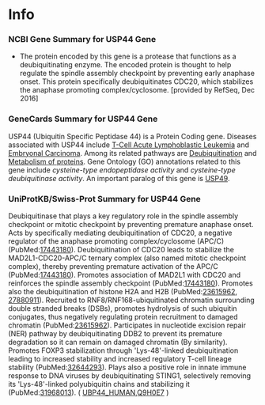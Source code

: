 # Info
### NCBI Gene Summary for USP44 Gene

[](https://www.ncbi.nlm.nih.gov/gene/84101)

- The protein encoded by this gene is a protease that functions as a deubiquitinating enzyme. The encoded protein is thought to help regulate the spindle assembly checkpoint by preventing early anaphase onset. This protein specifically deubiquitinates CDC20, which stabilizes the anaphase promoting complex/cyclosome. [provided by RefSeq, Dec 2016]
    

### GeneCards Summary for USP44 Gene

USP44 (Ubiquitin Specific Peptidase 44) is a Protein Coding gene. Diseases associated with USP44 include [T-Cell Acute Lymphoblastic Leukemia](http://www.malacards.org/card/t_cell_acute_lymphoblastic_leukemia "See T-Cell Acute Lymphoblastic Leukemia at MalaCards") and [Embryonal Carcinoma](http://www.malacards.org/card/embryonal_carcinoma "See Embryonal Carcinoma at MalaCards"). Among its related pathways are [Deubiquitination](https://pathcards.genecards.org/card/deubiquitination "See Deubiquitination at Pathcards") and [Metabolism of proteins](https://pathcards.genecards.org/card/metabolism_of_proteins "See Metabolism of proteins at Pathcards"). Gene Ontology (GO) annotations related to this gene include _cysteine-type endopeptidase activity_ and _cysteine-type deubiquitinase activity_. An important paralog of this gene is [USP49](https://www.genecards.org/cgi-bin/carddisp.pl?gene=USP49).

### UniProtKB/Swiss-Prot Summary for USP44 Gene

Deubiquitinase that plays a key regulatory role in the spindle assembly checkpoint or mitotic checkpoint by preventing premature anaphase onset. Acts by specifically mediating deubiquitination of CDC20, a negative regulator of the anaphase promoting complex/cyclosome (APC/C) (PubMed:[17443180](https://pubmed.ncbi.nlm.nih.gov/17443180)). Deubiquitination of CDC20 leads to stabilize the MAD2L1-CDC20-APC/C ternary complex (also named mitotic checkpoint complex), thereby preventing premature activation of the APC/C (PubMed:[17443180](https://pubmed.ncbi.nlm.nih.gov/17443180)). Promotes association of MAD2L1 with CDC20 and reinforces the spindle assembly checkpoint (PubMed:[17443180](https://pubmed.ncbi.nlm.nih.gov/17443180)). Promotes also the deubiquitination of histone H2A and H2B (PubMed:[23615962](https://pubmed.ncbi.nlm.nih.gov/23615962), [27880911](https://pubmed.ncbi.nlm.nih.gov/27880911)). Recruited to RNF8/RNF168-ubiquitinated chromatin surrounding double stranded breaks (DSBs), promotes hydrolysis of such ubiquitin conjugates, thus negatively regulating protein recruitment to damaged chromatin (PubMed:[23615962](https://pubmed.ncbi.nlm.nih.gov/23615962)). Participates in nucleotide excision repair (NER) pathway by deubiquitinating DDB2 to prevent its premature degradation so it can remain on damaged chromatin (By similarity). Promotes FOXP3 stabilization through 'Lys-48'-linked deubiquitination leading to increased stability and increased regulatory T-cell lineage stability (PubMed:[32644293](https://pubmed.ncbi.nlm.nih.gov/32644293)). Plays also a positive role in innate immune response to DNA viruses by deubiquitinating STING1, selectively removing its 'Lys-48'-linked polyubiquitin chains and stabilizing it (PubMed:[31968013](https://pubmed.ncbi.nlm.nih.gov/31968013)). ( [UBP44_HUMAN,Q9H0E7](https://www.uniprot.org/uniprot/Q9H0E7#function) )